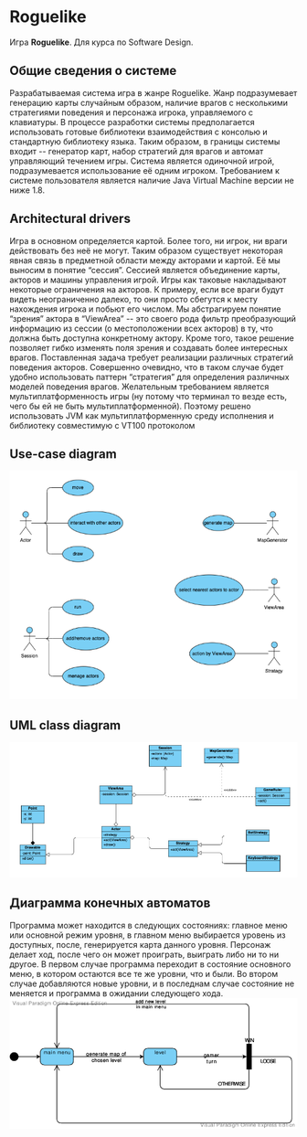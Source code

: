 # Roguelike
Игра **Roguelike**. Для курса по Software Design.

## Общие сведения о системе
Разрабатываемая система игра в жанре Roguelike. Жанр подразумевает генерацию карты случайным образом, наличие врагов с несколькими стратегиями поведения и персонажа игрока, управляемого с клавиатуры.
В процессе разработки системы предполагается использовать готовые библиотеки взаимодействия с консолью и стандартную библиотеку языка. Таким образом, в границы системы входит -- генератор карт, набор стратегий для врагов и автомат управляющий течением игры.
Система является одиночной игрой, подразумевается использование её одним игроком. Требованием к системе пользователя является наличие Java Virtual Machine версии не ниже 1.8. 

## Architectural drivers
Игра в основном определяется картой. Более того, ни игрок, ни враги действовать без неё не могут. Таким образом существует некоторая явная связь в предметной области между акторами и картой. Её мы выносим в понятие “сессия”. Сессией является объединение карты, акторов и машины управления игрой.
Игры как таковые накладывают некоторые ограничения на акторов. К примеру, если все враги будут видеть неограниченно далеко, то они просто сбегутся к месту нахождения игрока и побьют его числом. Мы абстрагируем понятие “зрения” актора в “ViewArea” -- это своего рода фильтр преобразующий информацию из сессии (о местоположении всех акторов) в ту, что должна быть доступна конкретному актору. Кроме того, такое решение позволяет гибко изменять поля зрения и создавать более интересных врагов.
Поставленная задача требует реализации различных стратегий поведения акторов. Совершенно очевидно, что в таком случае будет удобно использовать паттерн “стратегия” для определения различных моделей поведения врагов.
Желательным требованием является мультиплатформенность игры (ну потому что терминал то везде есть, чего бы ей не быть мультиплатформенной). Поэтому решено использовать JVM как мультиплатформенную среду исполнения и библиотеку совместимую с VT100 протоколом

## Use-case diagram

[![use-case][Use_case_diagram]][Use_case_diagram_url]

## UML class diagram
[![UML][UML_class_diagram]][UML_class_diagram_url]

## Диаграмма конечных автоматов
Программа может находится в следующих состояниях: главное меню или основной режим уровня, в главном меню выбирается уровень из доступных, после, генерируется карта данного уровня. Персонаж делает ход, после чего он может проиграть, выиграть либо ни то ни другое. В первом случае программа переходит в состояние основного меню, в котором остаются все те же уровни, что и были. Во втором случае добавляются новые уровни, и в последнам случае состояние не меняется и программа в ожидании следующего хода.
[![states][MainStateDiogram]][MainStateDiogram_url]


[Use_case_diagram]: https://github.com/akhvorov/roguelike/blob/design-documents/docs/design/Use-Case%20Diagram.png
[Use_case_diagram_url]: https://raw.githubusercontent.com/akhvorov/roguelike/design-documents/docs/design/Use-Case%20Diagram.png
[UML_class_diagram]: https://github.com/akhvorov/roguelike/blob/design-documents/docs/design/UML%20Class%20Diagram.png
[UML_class_diagram_url]: https://raw.githubusercontent.com/akhvorov/roguelike/design-documents/docs/design/UML%20Class%20Diagram.png

[MainStateDiogram]: https://github.com/akhvorov/roguelike/blob/design-documents/docs/design/MainStateDiogram.png
[MainStateDiogram_url]: https://raw.githubusercontent.com/akhvorov/roguelike/design-documents/docs/design/MainStateDiogram.png






